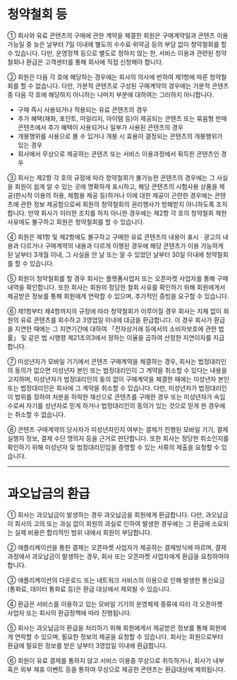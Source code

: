 # 청약철회 등

① 회사와 유료 콘텐츠의 구매에 관한 계약을 체결한 회원은 구매계약일과 콘텐츠 이용 가능일 중 늦은 날부터 7일 이내에 별도의 수수료‧위약금 등의 부담 없이 청약철회를 할 수 있습니다. 다만, 운영정책 등으로 별도로 정하지 않는 한, 서비스 이용과 관련된 청약철회나 환급은 고객센터를 통해 회사에 직접 신청해야 합니다.

② 회원은 다음 각 호에 해당하는 경우에는 회사의 의사에 반하여 제1항에 따른 청약철회를 할 수 없습니다. 다만, 가분적 콘텐츠로 구성된 구매계약의 경우에는 가분적 콘텐츠 중 다음 각 호에 해당하지 아니하는 나머지 부분에 대하여는 그러하지 아니합니다.

- 구매 즉시 사용되거나 적용되는 유료 콘텐츠의 경우  
- 추가 혜택(재화, 포인트, 마일리지, 아이템 등)이 제공되는 콘텐츠 또는 묶음형 판매 콘텐츠에서 추가 혜택이 사용되거나 일부가 사용된 콘텐츠의 경우  
- 개봉행위를 사용으로 볼 수 있거나 개봉 시 효용이 결정되는 콘텐츠의 개봉행위가 있는 경우  
- 회사에서 무상으로 제공하는 콘텐츠 또는 서비스 이용과정에서 획득한 콘텐츠인 경우  

③ 회사는 제2항 각 호의 규정에 따라 청약철회가 불가능한 콘텐츠의 경우에는 그 사실을 회원이 쉽게 알 수 있는 곳에 명확하게 표시하고, 해당 콘텐츠의 시험사용 상품을 제공(한시적 이용의 허용, 체험용 제공 등)하거나 이에 대한 제공이 곤란한 경우에는 콘텐츠에 관한 정보 제공함으로써 회원의 청약철회의 권리행사가 방해받지 아니하도록 조치합니다. 만약 회사가 이러한 조치를 하지 아니한 경우에는 제2항 각 호의 청약철회 제한사유에도 불구하고 회원은 청약철회를 할 수 있습니다.

④ 회원은 제1항 및 제2항에도 불구하고 구매한 유료 콘텐츠의 내용이 표시 · 광고의 내용과 다르거나 구매계약의 내용과 다르게 이행된 경우에 해당 콘텐츠가 이용 가능하게 된 날부터 3개월 이내, 그 사실을 안 날 또는 알 수 있었던 날부터 30일 이내에 청약철회를 할 수 있습니다.

⑤ 회원이 청약철회를 할 경우 회사는 플랫폼사업자 또는 오픈마켓 사업자를 통해 구매내역을 확인합니다. 또한 회사는 회원의 정당한 철회 사유를 확인하기 위해 회원에게서 제공받은 정보를 통해 회원에게 연락할 수 있으며, 추가적인 증빙을 요구할 수 있습니다.

⑥ 제1항부터 제4항까지의 규정에 따라 청약철회가 이루어질 경우 회사는 지체 없이 회원의 유료 콘텐츠를 회수하고 3영업일 이내에 대금을 환급합니다. 이 경우 회사가 환급을 지연한 때에는 그 지연기간에 대하여 「전자상거래 등에서의 소비자보호에 관한 법률」 및 같은 법 시행령 제21조의3에서 정하는 이율을 곱하여 산정한 지연이자를 지급합니다.

⑦ 미성년자가 모바일 기기에서 콘텐츠 구매계약을 체결하는 경우, 회사는 법정대리인의 동의가 없으면 미성년자 본인 또는 법정대리인이 그 계약을 취소할 수 있다는 내용을 고지하며, 미성년자가 법정대리인의 동의 없이 구매계약을 체결한 때에는 미성년자 본인 또는 법정대리인은 회사에 그 계약을 취소할 수 있습니다. 다만, 미성년자가 법정대리인이 범위를 정하여 처분을 허락한 재산으로 콘텐츠를 구매한 경우 또는 미성년자가 속임수로써 자기를 성년자로 믿게 하거나 법정대리인의 동의가 있는 것으로 믿게 한 경우에는 취소할 수 없습니다.

⑧ 콘텐츠 구매계약의 당사자가 미성년자인지 여부는 결제가 진행된 모바일 기기, 결제 실행자 정보, 결제 수단 명의자 등을 근거로 판단합니다. 또한 회사는 정당한 취소인지를 확인하기 위해 미성년자 및 법정대리인임을 증명할 수 있는 서류의 제출을 요청할 수 있습니다.

---

# 과오납금의 환급

① 회사는 과오납금이 발생하는 경우 과오납금을 회원에게 환급합니다. 다만, 과오납금이 회사의 고의 또는 과실 없이 회원의 과실로 인하여 발생한 경우에는 그 환급에 소요되는 실제 비용은 합리적인 범위 내에서 회원이 부담합니다.

② 애플리케이션을 통한 결제는 오픈마켓 사업자가 제공하는 결제방식에 따르며, 결제 과정에서 과오납금이 발생하는 경우, 회사 또는 오픈마켓 사업자에게 환급을 요청하여야 합니다.

③ 애플리케이션의 다운로드 또는 네트워크 서비스의 이용으로 인해 발생한 통신요금(통화료, 데이터 통화료 등)은 환급 대상에서 제외될 수 있습니다.

④ 환급은 서비스를 이용하고 있는 모바일 기기의 운영체제 종류에 따라 각 오픈마켓 사업자 또는 회사의 환급정책에 따라 진행됩니다.

⑤ 회사는 과오납금의 환급을 처리하기 위해 회원에게서 제공받은 정보를 통해 회원에게 연락할 수 있으며, 필요한 정보의 제공을 요청할 수 있습니다. 회사는 회원으로부터 환급에 필요한 정보를 받은 날부터 3영업일 이내에 환급합니다.

⑥ 회원이 유료 결제를 통하지 않고 서비스 이용중 무상으로 취득하거나, 회사가 내부 혹은 외부 제휴 이벤트 등을 통하여 무상으로 제공한 콘텐츠는 환급대상에 제외됩니다.

